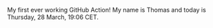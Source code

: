 My first ever working GitHub Action!
My name is Thomas and today is Thursday, 28 March, 19:06 CET. 
